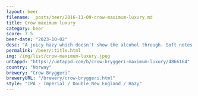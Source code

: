 ```yaml
---
layout: beer
filename: _posts/beer/2016-11-09-crow-maximum-luxury.md
title: Crow maximum luxury
category: beer
score: 7.5
beer-date: "2023-10-02"
desc: "A juicy hazy which doesn’t show the alcohol through. Soft notes of tropical fruit. Not that strongly flavoured"
permalink: /beer/:title.html
img: /img/list/crow-maximum-luxury.jpeg
untappd: "https://untappd.com/b/crow-bryggeri-maximum-luxury/4866164"
country: "Norway"
brewery: "Crow Bryggeri"
breweryURL: "/brewery/crow-bryggeri.html"
style: "IPA - Imperial / Double New England / Hazy"
---
```

